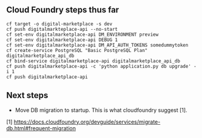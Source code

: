 ## Cloud Foundry steps thus far
```
cf target -o digital-marketplace -s dev
cf push digitalmarkteplace-api --no-start
cf set-env digitalmarketplace-api DM_ENVIRONMENT preview
cf set-env digitalmarketplace-api DEBUG 1
cf set-env digitalmarketplace-api DM_API_AUTH_TOKENS somedummytoken
cf create-service PostgreSQL "Basic PostgreSQL Plan" digitalmarketplace_api_db
cf bind-service digitalmarketplace-api digitalmarketplace_api_db
cf push digitalmarketplace-api -c 'python application.py db upgrade' -i 1
cf push digitalmarketplace-api
```

## Next steps
- Move DB migration to startup. This is what cloudfoundry suggest [1].

[1] https://docs.cloudfoundry.org/devguide/services/migrate-db.html#frequent-migration
